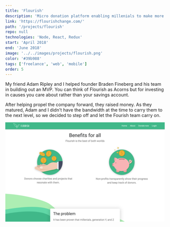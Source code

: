 ```yaml
---
title: 'Flourish'
description: 'Micro donation platform enabling millenials to make more impactful contributions.'
link: 'https://flourishchange.com/'
path: '/projects/flourish'
repo: null
technologies: 'Node, React, Redux'
start: 'April 2018'
end: 'June 2018'
image: '../../images/projects/flourish.png'
color: '#39b988'
tags: ['freelance', 'web', 'mobile']
order: 5
---
```


My friend Adam Ripley and I helped founder Braden Fineberg and his team in building out an MVP. You can think of Flourish as Acorns but for investing in causes you care about rather than your savings account.

After helping propel the company forward, they raised money. As they matured, Adam and I didn't have the bandwidth at the time to carry them to the next level, so we decided to step off and let the Fourish team carry on.

![Additional view](../../images/projects/flourish-2.png)
